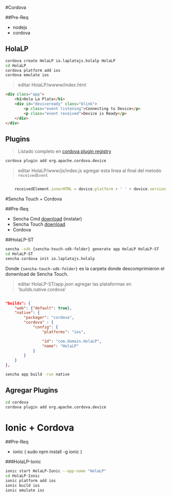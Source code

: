 #Cordova

##Pre-Req

- nodejs
- cordova

## HolaLP

```bash
cordova create HolaLP io.laplatajs.holalp HolaLP
cd HolaLP
cordova platform add ios
cordova emulate ios

```

> editar HolaLP/wwww/index.html

```html
<div class="app">
    <h1>Hola La Plata</h1>
    <div id="deviceready" class="blink">
        <p class="event listening">Connecting to Device</p>
        <p class="event received">Device is Ready</p>
    </div>
</div>
```

## Plugins

> Listado completo en [cordova plugin registry](http://plugins.cordova.io/)


```bash
cordova plugin add org.apache.cordova.device
```

> editar HolaLP/www/js/index.js
> agregar esta linea al final del metodo `receivedEvent`

```js

    receivedElement.innerHTML = device.platform + ' ' + device.version;

```


#Sencha Touch + Cordova

##Pre-Req

- Sencha Cmd [download](http://www.sencha.com/products/sencha-cmd/) (instalar)
- Sencha Touch [download](http://www.sencha.com/products/touch/download)
- Cordova

##HolaLP-ST

```bash
sencha -sdk {sencha-touch-sdk-folder} generate app HolaLP HolaLP-ST
cd HolaLP-ST
sencha cordova init io.laplatajs.holalp

```
Donde `{sencha-touch-sdk-folder}` es la carpeta donde descomprimieron el donwnload de Sencha Touch.

> editar HolaLP-ST/app.json
> agregar las plataformas en 'builds.native.cordova'

```json

"builds": {
    "web": {"default": true},
    "native": {
        "packager": "cordova",
        "cordova" : {
            "config": {
                "platforms": "ios",

                "id": "com.domain.HolaLP",
                "name": "HolaLP"
            }
        }
    }
},
```


```bash
sencha app build -run native

```

## Agregar Plugins

```bash
cd cordova
cordova plugin add org.apache.cordova.device
```

# Ionic + Cordova

##Pre-Req

- ionic ( sudo npm install -g ionic )

###HolaLP-Ionic

```bash
ionic start HolaLP-Ionic --app-name "HolaLP"
cd HolaLP-Ionic
ionic platform add ios
ionic build ios
ionic emulate ios
```

